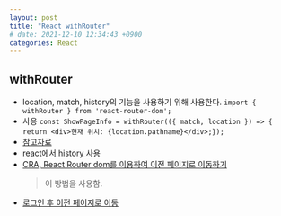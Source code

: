 ```yaml
---
layout: post
title: "React withRouter"
# date: 2021-12-10 12:34:43 +0900
categories: React
---
```


## withRouter

- location, match, history의 기능을 사용하기 위해 사용한다.
  `import { withRouter } from 'react-router-dom';`
- 사용
  `const ShowPageInfo = withRouter(({ match, location }) => { return <div>현재 위치: {location.pathname}</div>;});`
- [참고자료](https://react-router.vlpt.us/1/05.html)
- [react에서 history 사용](https://meanbymin.tistory.com/132)
- [CRA, React Router dom를 이용하여 이전 페이지로 이동하기](https://velog.io/@leemember/React-Router-dom%EB%A5%BC-%EC%9D%B4%EC%9A%A9%ED%95%98%EC%97%AC-%EC%9D%B4%EC%A0%84-%ED%8E%98%EC%9D%B4%EC%A7%80%EB%A1%9C-%EC%9D%B4%EB%8F%99%ED%95%98%EA%B8%B0)
  > 이 방법을 사용함.
- [로그인 후 이전 페이지로 이동](https://velog.io/@ziyoonee/react-router-dom-%EB%A1%9C%EA%B7%B8%EC%9D%B8-%ED%9B%84-%EC%9D%B4%EC%A0%84%ED%8E%98%EC%9D%B4%EC%A7%80%EB%A1%9C-%EC%9D%B4%EB%8F%99%ED%95%98%EA%B8%B0)
